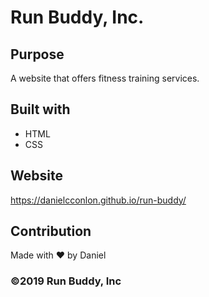 # Run Buddy, Inc.


## Purpose
A website that offers fitness training services.

## Built with
* HTML
* CSS


## Website
https://danielcconlon.github.io/run-buddy/

## Contribution
Made with ❤️ by Daniel


### ©️2019 Run Buddy, Inc
